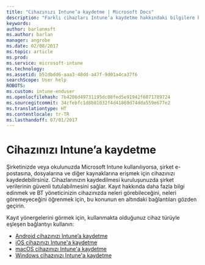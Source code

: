 ```yaml
---
title: "Cihazınızı Intune’a kaydetme | Microsoft Docs"
description: "Farklı cihazları Intune’a kaydetme hakkındaki bilgilere bağlantılar sağlanır"
keywords: 
author: barlanmsft
ms.author: barlan
manager: angrobe
ms.date: 02/08/2017
ms.topic: article
ms.prod: 
ms.service: microsoft-intune
ms.technology: 
ms.assetid: b51dbdd6-aaa3-48dd-a47f-9d01a4ca37f6
searchScope: User help
ROBOTS: 
ms.custom: intune-enduser
ms.openlocfilehash: 7b4206d49731195dc08fed5e91942f6071789724
ms.sourcegitcommit: 34cfebfc1d8b81032f4d41869d74dda559e677e2
ms.translationtype: HT
ms.contentlocale: tr-TR
ms.lasthandoff: 07/01/2017
---
```

# <a name="enroll-your-device-in-intune"></a>Cihazınızı Intune’a kaydetme

Şirketinizde veya okulunuzda Microsoft Intune kullanılıyorsa, şirket e-postasına, dosyalarına ve diğer kaynaklarına erişmek için cihazınızı kaydedebilirsiniz. Cihazlarınızın kaydedilmesi kuruluşunuzda şirket verilerinin güvenli tutulabilmesini sağlar. Kayıt hakkında daha fazla bilgi edinmek ve BT yöneticinizin cihazınızda neleri görebileceğini, neleri göremeyeceğini öğrenmek için, bu konunun en altındaki bağlantıları gözden geçirin.

Kayıt yönergelerini görmek için, kullanmakta olduğunuz cihaz türüyle eşleşen bağlantıyı kullanın:

- [Android cihazınızı Intune’a kaydetme](enroll-your-device-in-Intune-android.md)
- [iOS cihazınızı Intune'a kaydetme](enroll-your-device-in-intune-ios.md)
- [macOS cihazınızı Intune'a kaydetme](enroll-your-device-in-intune-macos.md)
- [Windows cihazınızı Intune'a kaydetme](enroll-your-device-in-intune-windows.md)

